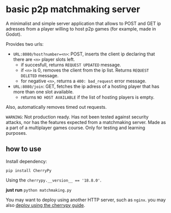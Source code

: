 # basic p2p matchmaking server

A minimalist and simple server application that allows to POST and GET ip adresses from a player willing to host p2p games (for example, made in Godot).

Provides two urls:

* `URL:8080/host?number=<n>`: POST, inserts the client ip declaring that there are `<n>` player slots left.
    * if succesfull, returns `REQUEST UPDATED` message.
    * if `<n>` is 0, removes the client from the ip list. Returns `REQUEST DELETED` message.
    * for negative `<n>`, returns a `400: bad_request` error message.
* `URL:8080/join`: GET, fetches the ip adress of a hosting player that has more than one slot available.
    * returns `NO HOST AVAILABLE` if the list of hosting players is empty.

Also, automatically removes timed out requests.

`WARNING`: Not production ready. Has not been tested against security attacks, nor has the features expected from a matchmaking server.
Made as a part of a multiplayer games course. Only for testing and learning purposes.
 

## how to use
Install dependency:
```
pip install CherryPy
```

Using the `cherrypy.__version__ == '18.8.0'`.

**just run**
```python matchmaking.py```

You may want to deploy using another HTTP server, such as `nginx`. you may also [deploy using the cherrypy guide](https://docs.cherrypy.dev/en/latest/deploy.html#id6).
